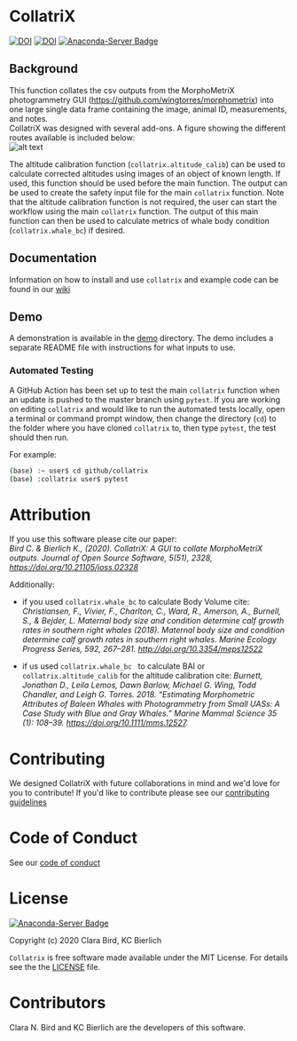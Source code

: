 # CollatriX
[![DOI](https://joss.theoj.org/papers/10.21105/joss.02328/status.svg)](https://doi.org/10.21105/joss.02328) [![DOI](https://zenodo.org/badge/243385218.svg)](https://zenodo.org/badge/latestdoi/243385218)  [![Anaconda-Server Badge](https://anaconda.org/cbird/collatrix/badges/version.svg)](https://anaconda.org/cbird/collatrix)

## Background
This function collates the csv outputs from the MorphoMetriX photogrammetry GUI (https://github.com/wingtorres/morphometrix) into one large single data frame containing the image, animal ID, measurements, and notes.  
CollatriX was designed with several add-ons. A figure showing the different routes available is included below:  
![alt text](https://github.com/cbirdferrer/collatrix/blob/master/images/Figure1.png)

The altitude calibration function (`collatrix.altitude_calib`) can be used to calculate corrected altitudes using images of an object of known length. If used, this function should be used before the main function. The output can be used to create the safety input file for the main `collatrix` function. Note that the altitude calibration function is not required, the user can start the workflow using the main `collatrix` function. The output of this main function can then be used to calculate metrics of whale body condition (`collatrix.whale_bc`) if desired.

## Documentation
Information on how to install and use `collatrix` and example code can be found in our [wiki](https://github.com/cbirdferrer/collatrix/wiki)

## Demo
A demonstration is available in the [demo](https://github.com/cbirdferrer/collatrix/tree/master/demo) directory. The demo includes a separate README file with instructions for what inputs to use.

### Automated Testing
A GitHub Action has been set up to test the main `collatrix` function when an update is pushed to the master branch using `pytest`. If you are working on editing `collatrix` and would like to run the automated tests locally, open a terminal or command prompt window, then change the directory (`cd`) to the folder where you have cloned `collatrix` to, then type `pytest`, the test should then run.

For example:

```bash
(base) :~ user$ cd github/collatrix
(base) :collatrix user$ pytest
```

# Attribution
If you use this software please cite our paper:  
*Bird C. & Bierlich K., (2020). CollatriX: A GUI to collate MorphoMetriX outputs. Journal of Open Source Software, 5(51), 2328, https://doi.org/10.21105/joss.02328*

Additionally:
* if you used `collatrix.whale_bc` to calculate Body Volume cite:
*Christiansen, F., Vivier, F., Charlton, C., Ward, R., Amerson, A., Burnell, S., & Bejder, L. Maternal body size and condition determine calf growth rates in southern right whales (2018). Maternal body size and condition determine calf growth rates in southern right whales. Marine Ecology Progress Series, 592, 267–281. http://doi.org/10.3354/meps12522*

* if us used `collatrix.whale_bc ` to calculate BAI or `collatrix.altitude_calib` for the altitude calibration cite: 
*Burnett, Jonathan D., Leila Lemos, Dawn Barlow, Michael G. Wing, Todd Chandler, and Leigh G. Torres. 2018. “Estimating Morphometric Attributes of Baleen Whales with Photogrammetry from Small UASs: A Case Study with Blue and Gray Whales.” Marine Mammal Science 35 (1): 108–39. https://doi.org/10.1111/mms.12527.*

# Contributing
We designed CollatriX with future collaborations in mind and we'd love for you to contribute! If you'd like to contribute please see our [contributing guidelines](https://github.com/cbirdferrer/collatrix/blob/master/CONTRIBUTING.md)

# Code of Conduct
See our [code of conduct](https://github.com/cbirdferrer/collatrix/blob/master/CODE_OF_CONDUCT.md)

# License
[![Anaconda-Server Badge](https://anaconda.org/cbird/collatrix/badges/license.svg)](https://anaconda.org/cbird/collatrix)

Copyright (c) 2020 Clara Bird, KC Bierlich

`Collatrix` is free software made available under the MIT License. For details see the the [LICENSE](https://github.com/cbirdferrer/collatrix/blob/master/LICENSE) file.

# Contributors
Clara N. Bird and KC Bierlich are the developers of this software.
